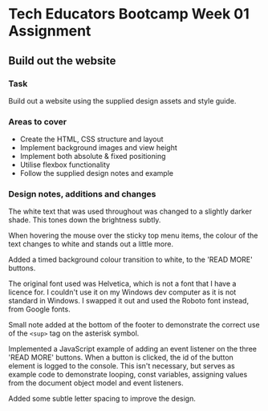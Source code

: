# Tech Educators Bootcamp Week 01 Assignment

## Build out the website

### Task

Build out a website using the supplied design assets and style guide.

### Areas to cover

- Create the HTML, CSS structure and layout
- Implement background images and view height
- Implement both absolute & fixed positioning
- Utilise flexbox functionality
- Follow the supplied design notes and example

### Design notes, additions and changes

The white text that was used throughout was changed to a slightly darker shade. This tones down the brightness subtly. 

When hovering the mouse over the sticky top menu items, the colour of the text changes to white and stands out a little more.  

Added a timed background colour transition to white, to the 'READ MORE' buttons.

The original font used was Helvetica, which is not a font that I have a licence for. I couldn't use it on my Windows dev computer as it is not standard in Windows. I swapped it out and used the Roboto font instead, from Google fonts.

Small note added at the bottom of the footer to demonstrate the correct use of the `<sup>` tag on the asterisk symbol.

Implemented a JavaScript example of adding an event listener on the three 'READ MORE' buttons. When a button is clicked, the id of the button element is logged to the console. This isn't necessary, but serves as example code to demonstrate looping, const variables, assigning values from the document object model and event listeners. 

Added some subtle letter spacing to improve the design. 